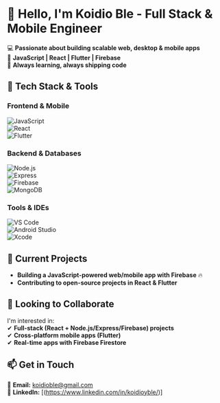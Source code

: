 # 👋 Hello, I'm Koidio Ble - Full Stack & Mobile Engineer  

💻 **Passionate about building scalable web, desktop & mobile apps**  
🚀 **JavaScript | React | Flutter | Firebase**  
🌱 **Always learning, always shipping code**  

## 🔧 **Tech Stack & Tools**  

### **Frontend & Mobile**  
![JavaScript](https://img.shields.io/badge/-JavaScript-F7DF1E?style=flat&logo=javascript&logoColor=black)  
![React](https://img.shields.io/badge/-React-61DAFB?style=flat&logo=react&logoColor=black)  
![Flutter](https://img.shields.io/badge/-Flutter-02569B?style=flat&logo=flutter&logoColor=white)  

### **Backend & Databases**  
![Node.js](https://img.shields.io/badge/-Node.js-339933?style=flat&logo=node.js&logoColor=white)  
![Express](https://img.shields.io/badge/-Express-000000?style=flat&logo=express&logoColor=white)  
![Firebase](https://img.shields.io/badge/-Firebase-FFCA28?style=flat&logo=firebase&logoColor=black)  
![MongoDB](https://img.shields.io/badge/-MongoDB-47A248?style=flat&logo=mongodb&logoColor=white)  

### **Tools & IDEs**  
![VS Code](https://img.shields.io/badge/-VS%20Code-007ACC?style=flat&logo=visual-studio-code&logoColor=white)  
![Android Studio](https://img.shields.io/badge/-Android%20Studio-3DDC84?style=flat&logo=android-studio&logoColor=white)  
![Xcode](https://img.shields.io/badge/-Xcode-147EFB?style=flat&logo=xcode&logoColor=white)  

## 🚀 **Current Projects**  
- **Building a JavaScript-powered web/mobile app with Firebase** 🔥  
- **Contributing to open-source projects in React & Flutter**  

## 🤝 **Looking to Collaborate**  
I'm interested in:  
✔ **Full-stack (React + Node.js/Express/Firebase) projects**  
✔ **Cross-platform mobile apps (Flutter)**  
✔ **Real-time apps with Firebase Firestore**  

## 📫 **Get in Touch**  
📧 **Email:** [koidioble@gmail.com](mailto:koidioble@gmail.com)  
🔗 **LinkedIn:** [(https://www.linkedin.com/in/koidioyble/)] 

<!---
koidioble/koidioble is a ✨ special ✨ repository because its `README.md` (this file) appears on your GitHub profile.
--->
